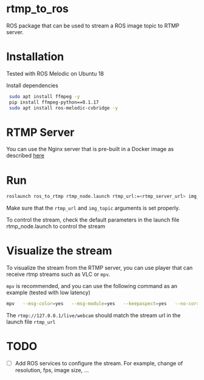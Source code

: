 # rtmp_to_ros
ROS package that can be used to stream a ROS image topic to RTMP server.

# Installation
Tested with ROS Melodic on Ubuntu 18

Install dependencies
```bash
 sudo apt install ffmpeg -y
 pip install ffmpeg-python==0.1.17
 sudo apt install ros-melodic-cvbridge -y
```

# RTMP Server
You can use the Nginx server that is pre-built in a Docker image as described [here](https://hub.docker.com/r/tiangolo/nginx-rtmp/)

# Run
```bash
roslaunch ros_to_rtmp rtmp_node.launch rtmp_url:=<rtmp_server_url> img_topic:=<image/topic>
```
Make sure that the `rtmp_url` and `img_topic` arguments is set properly.

To control the stream, check the default parameters in the launch file rtmp_node.launch to control the stream

# Visualize the stream
To visualize the stream from the RTMP server, you can use player that can receive rtmp streams such as VLC or `mpv`.

`mpv` is recommended, and you can use the following command as an example (tested with low latency)
```bash
mpv   --msg-color=yes   --msg-module=yes   --keepaspect=yes   --no-correct-pts   --untimed   --vd-lavc-threads=1   --cache=no   --cache-pause=no   --demuxer-lavf-o-add="fflags=+nobuffer+fastseek+flush_packets"   --demuxer-lavf-probe-info=nostreams   --demuxer-lavf-analyzeduration=0.1   --demuxer-max-bytes=500MiB   --demuxer-readahead-secs=0.1     --interpolation=no   --hr-seek-framedrop=no   --video-sync=display-resample   --temporal-dither=yes   --framedrop=decoder+vo     --deband=no   --dither=no     --hwdec=auto-copy   --hwdec-codecs=all     --video-latency-hacks=yes   --profile=low-latency   --linear-downscaling=no   --correct-downscaling=yes   --sigmoid-upscaling=yes   --scale=ewa_hanning   --scale-radius=3.2383154841662362   --cscale=ewa_lanczossoft   --dscale=mitchell     --fs   --osc=no   --osd-duration=450   --border=no   --no-pause   --no-resume-playback   --keep-open=no   --network-timeout=0 --stream-lavf-o=reconnect_streamed=1   rtmp://127.0.0.1/live/webcam
```

The `rtmp://127.0.0.1/live/webcam` should match the stream url in the launch file `rtmp_url`

# TODO
- [ ] Add ROS services to configure the stream. For example, change of resolution, fps, image size, ...
